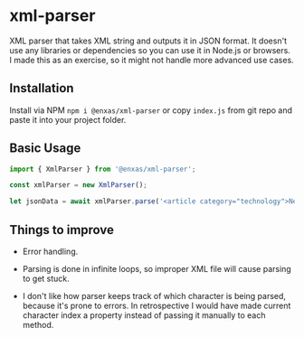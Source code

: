 # xml-parser

XML parser that takes XML string and outputs it in JSON format. It doesn't use any libraries or dependencies so you can use it in Node.js or browsers. I made this as an exercise, so it might not handle more advanced use cases.

## Installation

Install via NPM `npm i @enxas/xml-parser` or copy `index.js` from git repo and paste it into your project folder.

## Basic Usage

```js
import { XmlParser } from '@enxas/xml-parser';

const xmlParser = new XmlParser();

let jsonData = await xmlParser.parse('<article category="technology">New Smartphone is Out.</article>');
```

## Things to improve

-   Error handling.

-   Parsing is done in infinite loops, so improper XML file will cause parsing to get stuck.

-   I don't like how parser keeps track of which character is being parsed, because it's prone to errors. In retrospective I would have made current character index a property instead of passing it manually to each method.
